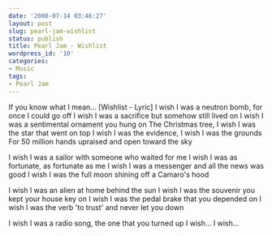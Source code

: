 ```yaml
---
date: '2008-07-14 03:46:27'
layout: post
slug: pearl-jam-wishlist
status: publish
title: Pearl Jam - Wishlist
wordpress_id: '10'
categories:
- Music
tags:
- Pearl Jam
---
```




If you know what I mean...
[Wishlist - Lyric]
I wish I was a neutron bomb, for once I could go off
I wish I was a sacrifice but somehow still lived on
I wish I was a sentimental ornament you hung on
The Christmas tree, I wish I was the star that went on top
I wish I was the evidence, I wish I was the grounds
For 50 million hands upraised and open toward the sky

I wish I was a sailor with someone who waited for me
I wish I was as fortunate, as fortunate as me
I wish I was a messenger and all the news was good
I wish I was the full moon shining off a Camaro's hood

I wish I was an alien at home behind the sun
I wish I was the souvenir you kept your house key on
I wish I was the pedal brake that you depended on
I wish I was the verb 'to trust' and never let you down

I wish I was a radio song, the one that you turned up
I wish...
I wish...
